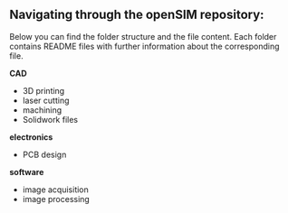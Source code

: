 ## Navigating through the openSIM repository:

Below you can find the folder structure and the file content. 
Each folder contains README files with further information about the corresponding file. 

**CAD**
- 3D printing
- laser cutting
- machining
- Solidwork files

**electronics**
- PCB design

**software**
- image acquisition
- image processing


